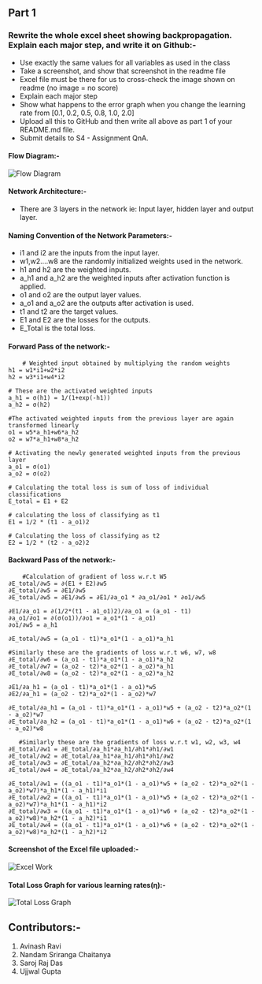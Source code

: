 ## **Part 1**

### **Rewrite the whole excel sheet showing backpropagation. Explain each major step, and write it on Github:-**
* Use exactly the same values for all variables as used in the class
* Take a screenshot, and show that screenshot in the readme file
* Excel file must be there for us to cross-check the image shown on readme (no image = no score)
* Explain each major step
* Show what happens to the error graph when you change the learning rate from [0.1, 0.2, 0.5, 0.8, 1.0, 2.0] 
* Upload all this to GitHub and then write all above as part 1 of your README.md file. 
* Submit details to S4 - Assignment QnA. 

#### **Flow Diagram:-**
![Flow Diagram](https://user-images.githubusercontent.com/50147394/120021125-f3e42600-bfea-11eb-8108-2184f18e7a0d.png)


#### Network Architecture:-
* There are 3 layers in the network 
ie: Input layer, hidden layer and output layer.

#### Naming Convention of the Network Parameters:- 
* i1 and i2 are the inputs from the input layer.
* w1,w2....w8 are the randomly initialized weights used in the network.
* h1 and h2 are the weighted inputs.
* a_h1 and a_h2 are the weighted inputs after activation function is applied.
* o1 and o2 are the output layer values.
* a_o1 and a_o2 are the outputs after activation is used.
* t1 and t2 are the target values.
* E1 and E2 are the losses for the outputs.
* E_Total is the total loss.


 #### Forward Pass of the network:-
        # Weighted input obtained by multiplying the random weights
	h1 = w1*i1+w2*i2		
	h2 = w3*i1+w4*i2
	
	# These are the activated weighted inputs
	a_h1 = σ(h1) = 1/(1+exp(-h1))		
	a_h2 = σ(h2)		
	
	#The activated weighted inputs from the previous layer are again transformed linearly 
	o1 = w5*a_h1+w6*a_h2		
	o2 = w7*a_h1+w8*a_h2		
	
	# Activating the newly generated weighted inputs from the previous layer
	a_o1 = σ(o1)		
	a_o2 = σ(o2)		
	
	# Calculating the total loss is sum of loss of individual classifications
	E_total = E1 + E2	
	
	# calculating the loss of classifying as t1
	E1 = 1/2 * (t1 - a_o1)2	
	
	# Calculating the loss of classifying as t2
	E2 = 1/2 * (t2 - a_o2)2		


 #### Backward Pass of the network:-
        #Calculation of gradient of loss w.r.t W5
	∂E_total/∂w5 = ∂(E1 + E2)∂w5							
	∂E_total/∂w5 = ∂E1/∂w5							
	∂E_total/∂w5 = ∂E1/∂w5 = ∂E1/∂a_o1 * ∂a_o1/∂o1 * ∂o1/∂w5
	
	∂E1/∂a_o1 = ∂(1/2*(t1 - a1_o1)2)/∂a_o1 = (a_o1 - t1)							
	∂a_o1/∂o1 = ∂(σ(o1))/∂o1 = a_o1*(1 - a_o1)							
	∂o1/∂w5 = a_h1							

	∂E_total/∂w5 = (a_o1 - t1)*a_o1*(1 - a_o1)*a_h1	
	
	#Similarly these are the gradients of loss w.r.t w6, w7, w8
	∂E_total/∂w6 = (a_o1 - t1)*a_o1*(1 - a_o1)*a_h2							
	∂E_total/∂w7 = (a_o2 - t2)*a_o2*(1 - a_o2)*a_h1							
	∂E_total/∂w8 = (a_o2 - t2)*a_o2*(1 - a_o2)*a_h2							

	∂E1/∂a_h1 = (a_o1 - t1)*a_o1*(1 - a_o1)*w5							
	∂E2/∂a_h1 = (a_o2 - t2)*a_o2*(1 - a_o2)*w7
	
	∂E_total/∂a_h1 = (a_o1 - t1)*a_o1*(1 - a_o1)*w5 + (a_o2 - t2)*a_o2*(1 - a_o2)*w7				
	∂E_total/∂a_h2 = (a_o1 - t1)*a_o1*(1 - a_o1)*w6 + (a_o2 - t2)*a_o2*(1 - a_o2)*w8		

       #Similarly these are the gradients of loss w.r.t w1, w2, w3, w4
	∂E_total/∂w1 = ∂E_total/∂a_h1*∂a_h1/∂h1*∂h1/∂w1									
	∂E_total/∂w2 = ∂E_total/∂a_h1*∂a_h1/∂h1*∂h1/∂w2									
	∂E_total/∂w3 = ∂E_total/∂a_h2*∂a_h2/∂h2*∂h2/∂w3		
	∂E_total/∂w4 = ∂E_total/∂a_h2*∂a_h2/∂h2*∂h2/∂w4	

	∂E_total/∂w1 = ((a_o1 - t1)*a_o1*(1 - a_o1)*w5 + (a_o2 - t2)*a_o2*(1 - a_o2)*w7)*a_h1*(1 - a_h1)*i1									
	∂E_total/∂w2 = ((a_o1 - t1)*a_o1*(1 - a_o1)*w5 + (a_o2 - t2)*a_o2*(1 - a_o2)*w7)*a_h1*(1 - a_h1)*i2									
	∂E_total/∂w3 = ((a_o1 - t1)*a_o1*(1 - a_o1)*w6 + (a_o2 - t2)*a_o2*(1 - a_o2)*w8)*a_h2*(1 - a_h2)*i1									
	∂E_total/∂w4 = ((a_o1 - t1)*a_o1*(1 - a_o1)*w6 + (a_o2 - t2)*a_o2*(1 - a_o2)*w8)*a_h2*(1 - a_h2)*i2									

#### Screenshot of the Excel file uploaded:-

![Excel Work](https://user-images.githubusercontent.com/50147394/120021228-11b18b00-bfeb-11eb-998e-d05564e51074.png)


#### Total Loss Graph for various learning rates(η):-

![Total Loss Graph](https://user-images.githubusercontent.com/50147394/120014884-e0cd5800-bfe2-11eb-93e8-95a99d86c4eb.png)



## **Contributors:-**

1. Avinash Ravi 
2. Nandam Sriranga Chaitanya
3. Saroj Raj Das
4. Ujjwal Gupta

